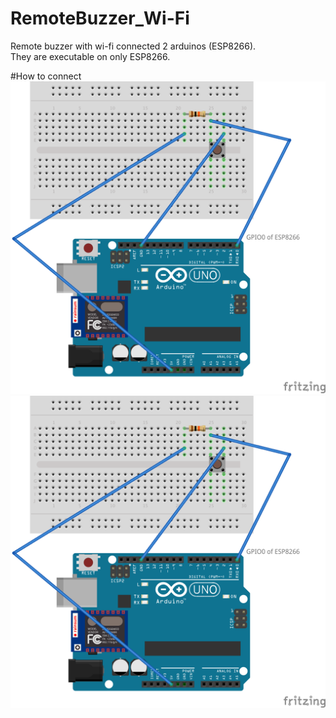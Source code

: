 # RemoteBuzzer_Wi-Fi
Remote buzzer with wi-fi connected 2 arduinos (ESP8266).  
They are executable on only ESP8266.  

#How to connect
![BuzzerButton](./WiFiBuzzerButton.png "サンプル")  
![BuzzerButton](./WiFiBuzzerButton.png "サンプル")  

